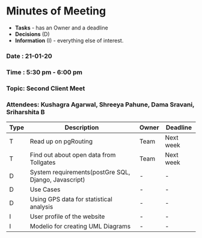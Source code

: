 # Minutes of Meeting

* **Tasks** - has an Owner and a deadline
* **Decisions** (D)
* **Information** (I) - everything else of interest.
 
### Date : 21-01-20
### Time : 5:30 pm - 6:00 pm
### Topic: Second Client Meet
### Attendees: Kushagra Agarwal, Shreeya Pahune, Dama Sravani, Sriharshita B

Type | Description | Owner | Deadline
---- | ---- | ---- | ----
T | Read up on pgRouting | Team | Next week
T | Find out about open data from Tollgates | Team | Next week
D | System requirements(postGre SQL, Django, Javascript) | - | -
D | Use Cases | - | -
D | Using GPS data for statistical analysis | - | -
I | User profile of the website | - | -
I | Modelio for creating UML Diagrams | - | -
